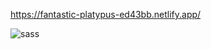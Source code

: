 
https://fantastic-platypus-ed43bb.netlify.app/

![sass](https://user-images.githubusercontent.com/114237174/223058482-b81c0aae-f1e2-496f-8f50-48f5e8f3aef5.png)
